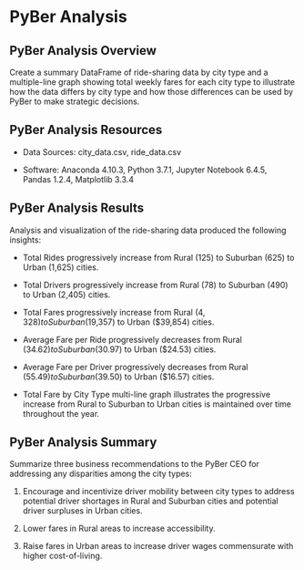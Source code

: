 # PyBer Analysis

## PyBer Analysis Overview
Create a summary DataFrame of ride-sharing data by city type and a multiple-line graph showing total weekly fares for each city type to illustrate how the data differs by city type and how those differences can be used by PyBer to make strategic decisions.

## PyBer Analysis Resources

* Data Sources: city_data.csv, ride_data.csv

* Software: Anaconda 4.10.3, Python 3.7.1, Jupyter Notebook 6.4.5, Pandas 1.2.4, Matplotlib 3.3.4

## PyBer Analysis Results
Analysis and visualization of the ride-sharing data produced the following insights:
 
* Total Rides progressively increase from Rural (125) to Suburban (625) to Urban (1,625) cities.

* Total Drivers progressively increase from Rural (78) to Suburban (490) to Urban (2,405) cities.

* Total Fares progressively increase from Rural ($4,328) to Suburban ($19,357) to Urban ($39,854) cities.

* Average Fare per Ride progressively decreases from Rural ($34.62) to Suburban ($30.97) to Urban ($24.53) cities.

* Average Fare per Driver progressively decreases from Rural ($55.49) to Suburban ($39.50) to Urban ($16.57) cities.

* Total Fare by City Type multi-line graph illustrates the progressive increase from Rural to Suburban to Urban cities is maintained over time throughout the year.


## PyBer Analysis Summary
Summarize three business recommendations to the PyBer CEO for addressing any disparities among the city types:

1. Encourage and incentivize driver mobility between city types to address potential driver shortages in Rural and Suburban cities and potential driver surpluses in Urban cities.

2. Lower fares in Rural areas to increase accessibility.  

3. Raise fares in Urban areas to increase driver wages commensurate with higher cost-of-living.